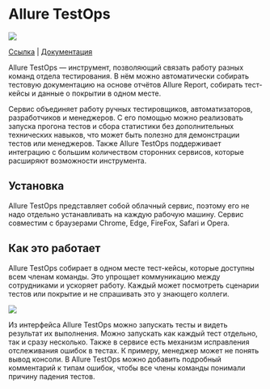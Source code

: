 # Allure TestOps

![](https://raw.githubusercontent.com/qa-guru/knowledge-base/main/img/tools-java/Allure-TestOps/allure-testops-banner-1.jpg)

[Ссылка](https://www.google.com/search?client=safari&rls=en&q=allure+testops&ie=UTF-8&oe=UTF-8) | [Документация](https://docs.qameta.io/allure-testops/)

Allure TestOps — инструмент, позволяющий связать работу разных команд отдела тестирования. В нём можно автоматически собирать тестовую документацию на основе отчётов Allure Report, собирать тест-кейсы и данные о покрытии в одном месте.

Сервис объединяет работу ручных тестировщиков, автоматизаторов, разработчиков и менеджеров. С его помощью можно реализовать запуска прогона тестов и сбора статистики без дополнительных технических навыков, что может быть полезно для демонстрации тестов или менеджеров. Также Allure TestOps поддерживает интеграцию с большим количеством сторонних сервисов, которые расширяют возможности инструмента.

## Установка 
Allure TestOps представляет собой облачный сервис, поэтому его не надо отдельно устанавливать на каждую рабочую машину. Сервис совместим с браузерами Chrome, Edge, FireFox, Safari и Opera.

## Как это работает
Allure TestOps собирает в одном месте тест-кейсы, которые доступны всем членам команды. Это упрощает коммуникацию между сотрудниками и ускоряет работу. Каждый может посмотреть сценарии тестов или покрытие и не спрашивать это у знающего коллеги.

![](https://raw.githubusercontent.com/qa-guru/knowledge-base/main/img/tools-java/Allure-TestOps/allure-testops-1.png)

Из интерфейса Allure TestOps можно запускать тесты и видеть результат их выполнения. Можно запускать как каждый тест отдельно, так и сразу несколько. Также в сервисе есть механизм исправления отслеживания ошибок в тестах. К примеру, менеджер может не понять вывод консоли. В Allure TestOps можно добавить подробный комментарий к типам ошибок, чтобы все члены команды понимали причину падения тестов.
